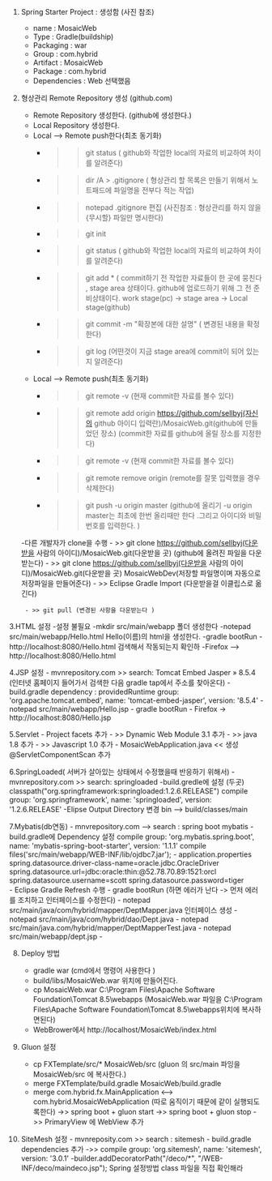1. Spring Starter Project  : 생성함 (사진 참조)
	- name : MosaicWeb
 	- Type : Gradle(buildship)
 	- Packaging : war
 	- Group : com.hybrid
 	- Artifact : MosaicWeb
 	- Package : com.hybrid
 	- Dependencies : Web 선택했음
 
 
2. 형상관리 Remote Repository 생성 (github.com)
 	- Remote Repository 생성한다. (github에 생성한다.)
 	- Local Repository 생성한다. 
 	- Local --> Remote push한다(최초 동기화)
 		- >> git status ( github와  작업한 local의 자료의 비교하여 차이를 알려준다) 
 		- >> dir /A > .gitignore ( 형상관리 할 목록은 만들기 위해서 노트패드에 파일명을 전부다 적는 작업)
 		- >> notepad .gitignore 편집 (사진참조 : 형상관리를 하지 않을 {무시할} 파일만 명시한다)
 		- >> git init
 		- >> git status ( github와  작업한 local의 자료의 비교하여 차이를 알려준다) 
 		- >> git add * ( commit하기 전  작업한 자료들이 한 곳에 뭉친다  , stage area 상태이다. github에 업로드하기 위해 그 전 준비상태이다. 
 							work stage(pc) -> stage area -> Local stage(github)
 		- >> git commit -m "확장본에 대한 설명" ( 변경된 내용을 확정한다)
 		- >> git log (어떤것이 지금 stage area에 commit이 되어 있는지 알려준다)
 	- Local --> Remote push(최초 동기화)
 		- >> git remote -v (현재 commit한 자료를 볼수 있다)
 		- >> git remote add origin https://github.com/sellbyj(자신의 github 아이디 입력란)/MosaicWeb.git(github에 만들었던 장소) 
 										(commit한 자료를 github에 올릴 장소를 지정한다)
 		- >> git remote -v (현재 commit한 자료를 볼수 있다)
 		- >> git remote remove origin (remote를 잘못 입력했을 경우 삭제한다) 
 		- >> git push -u origin master (github에 올리기 -u origin master는 최초에 한번 올리때만 한다 .그리고 아이디와 비밀번호를 입력한다. ) 
 		
 	-다른 개발자가 clone을 수행
 		- >> git clone	https://github.com/sellbyj(다운받을 사람의 아이디)/MosaicWeb.git(다운받을 곳) (github에 올려진 파일을 다운받는다)
 		- >> git clone	https://github.com/sellbyj(다운받을 사람의 아이디)/MosaicWeb.git(다운받을 곳) MosaicWebDev(저장할 파일명이며 자동으로 저장파일을 만들어준다)
 		- >> Eclipse Gradle Import (다운받을걸 이클립스로 옮긴다)
 		
 		- >> git pull (변경된 사항을 다운받는다 )
 
3.HTML 설정
	-설정 불필요
	-mkdir src/main/webapp 폴더 생성한다
	-notepad src/main/webapp/Hello.html  Hello(이름)의 html을 생성한다.
	-gradle bootRun 
		- http://localhost:8080/Hello.html 검색해서 작동되는지 확인하
	-Firefox --> http://localhost:8080/Hello.html
	
4.JSP 설정
	- mvnrepository.com >> search: Tomcat Embed Jasper » 8.5.4  (인터넷 홈페이지 들어가서 검색한 다음 gradle tap에서 주소를 찾아온다)
	- build.gradle dependency : providedRuntime group: 'org.apache.tomcat.embed', name: 'tomcat-embed-jasper', version: '8.5.4'	
	- notepad src/main/webapp/Hello.jsp
	- gradle bootRun
	- Firefox -> http://localhost:8080/Hello.jsp
	
5.Servlet
	- Project facets 추가
		- >> Dynamic Web Module 3.1 추가 
		- >> java 1.8 추가
		- >> Javascript 1.0 추가
	- MosaicWebApplication.java << 생성	@ServletComponentScan 추가

6.SpringLoaded( 서버가 살아있는 상태에서 수정했을때 반응하기 위해서)
	-mvnrepository.com >> search: springloaded
	-build.gredle에 설정 (두곳)
		classpath("org.springframework:springloaded:1.2.6.RELEASE")
		compile group: 'org.springframework', name: 'springloaded', version: '1.2.6.RELEASE'
	-Elipse Output Directory 변경
		bin --> build/classes/main
	
7.Mybatis(db연동)
	- mnvrepository.com --> search : spring boot mybatis
	- build.gradle에 Dependency 설정
		compile group: 'org.mybatis.spring.boot', name: 'mybatis-spring-boot-starter', version: '1.1.1'
		compile files('src/main/webapp/WEB-INF/lib/ojdbc7.jar');
	- application.properties
		spring.datasource.driver-class-name=oracle.jdbc.OracleDriver
		spring.datasource.url=jdbc:oracle:thin:@52.78.70.89:1521:orcl
		spring.datasource.username=scott
		spring.datasource.password=tiger	
	- Eclipse Gradle Refresh 수행
	- gradle bootRun (하면 에러가 난다  -> 먼저 에러를 조치하고 인터페이스를 수정한다)
	- notepad src/main/java/com/hybrid/mapper/DeptMapper.java 인터페이스 생성
	- notepad src/main/java/com/hybrid/dao/Dept.java
	- notepad src/main/java.com/hybrid/mapper/DeptMapperTest.java
	- notepad src/main/webapp/dept.jsp
	-

8. Deploy 방법
	- gradle war (cmd에서 명령어 사용한다 )
	- build/libs/MosaicWeb.war 위치에 만들어진다.
	- cp  MosaicWeb.war C:\Program Files\Apache Software Foundation\Tomcat 8.5\webapps 
		 (MosaicWeb.war 파일을 C:\Program Files\Apache Software Foundation\Tomcat 8.5\webapps위치에 복사하면된다)
	- WebBrower에서 http://localhost/MosaicWeb/index.html

9. Gluon 설정
	- cp FXTemplate/src/* MosaicWeb/src (gluon 의 src/main 파잉을  MosaicWeb/src 에 복사한다.)
	- merge FXTemplate/build.gradle MosaicWeb/build.gradle
	- merge com.hybrid.fx.MainApplication   <-->  com.hybrid.MosaicWebApplication 
	  (따로 움직이기 때문에 같이 실행되도록한다)
 		->> spring boot + gluon start
 		->> spring boot + gluon stop
 		->> PrimaryView 에 WebView 추가
 		
 10. SiteMesh 설정
 	- mvnreposity.com >> search : sitemesh
 	- build.gradle dependencies 추가
 		->> compile group: 'org.sitemesh', name: 'sitemesh', version: '3.0.1'
 	-builder.addDecoratorPath("/deco/*", "/WEB-INF/deco/maindeco.jsp");  Spring 설정방법  class 파일을 직접 확인해라
 
 		
 		
 		
 		
 		
 		